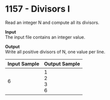 # 1157 - Divisors I

Read an integer N and compute all its divisors.

**Input**<br>
The input file contains an integer value.

**Output**<br>
Write all positive divisors of N, one value per line.

| Input Sample | Output Sample          |
|:-------------|:-----------------------|
| 6            | 1 <br> 2 <br> 3 <br> 6 |